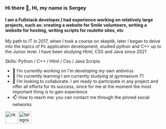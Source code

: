 ### Hi there 👋, Hi, my name is Sergey
#### I am a Fullstack developer,I had experience working on relatively large projects, such as: creating a website for Smile volunteers, writing a website for hosting, writing scripts for roulette sites, etc

My path to IT in 2017, when I took a course on skeptik, later I began to delve into the topics of Pc application development, studied python and C++ up to the Junior level. I have been studying Html, CSS and Java since 2021

Skills: Python / C++ / Html / Css / Java Scripts

- 🔭 I’m currently working on I'm developing my own antivirus 
- 🌱 I’m currently learning I am currently studying at gymnasium 71 
- 👯 I’m looking to collaborate. I am ready to participate in any project and offer all efforts for its success, since for me at the moment the most important thing is to gain experience 
- 📫 How to reach me: you can contact me through the pinned social networks 


[<img src='https://cdn.jsdelivr.net/npm/simple-icons@3.0.1/icons/vk.svg' alt='vk' height='40'>](https://vk.com/y0rence)  [<img src='https://cdn.jsdelivr.net/npm/simple-icons@3.0.1/icons/telegram.svg' alt='telegram' height='40'>](https://t.me/y0rence)  

